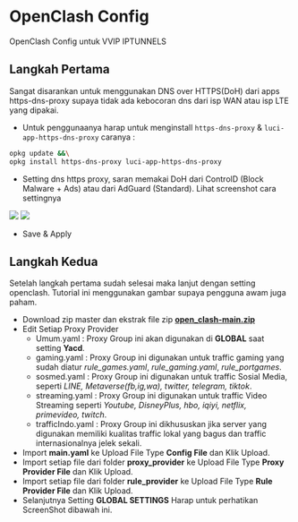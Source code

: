 # OpenClash Config
OpenClash Config untuk VVIP IPTUNNELS
## Langkah Pertama
Sangat disarankan untuk menggunakan DNS over HTTPS(DoH) dari apps https-dns-proxy supaya tidak ada kebocoran dns dari isp WAN atau isp LTE yang dipakai.
- Untuk penggunaanya harap untuk menginstall `https-dns-proxy` & `luci-app-https-dns-proxy` caranya :
```sh
opkg update &&\
opkg install https-dns-proxy luci-app-https-dns-proxy
```
- Setting dns https proxy, saran memakai DoH dari ControlD (Block Malware + Ads) atau dari AdGuard (Standard). Lihat screenshot cara settingnya
<img src="https://raw.githubusercontent.com/malikshi/open_clash/main/assets/dns-https-proxy.jpg" border="0">
<img src="https://raw.githubusercontent.com/malikshi/open_clash/main/assets/dns-https-proxy-2.jpg" border="0">

- Save & Apply

## Langkah Kedua
Setelah langkah pertama sudah selesai maka lanjut dengan setting openclash. Tutorial ini menggunakan gambar supaya pengguna awam juga paham.
- Download zip master dan ekstrak file zip [**open_clash-main.zip**](https://codeload.github.com/malikshi/open_clash/zip/refs/heads/main)
- Edit Setiap Proxy Provider
    - Umum.yaml : Proxy Group ini akan digunakan di **GLOBAL** saat setting **Yacd**.
    - gaming.yaml : Proxy Group ini digunakan untuk traffic gaming yang sudah diatur *rule_games.yaml*, *rule_gaming.yaml*, *rule_portgames*.
    - sosmed.yaml : Proxy Group ini digunakan untuk traffic Sosial Media, seperti *LINE, Metaverse(fb,ig,wa), twitter, telegram, tiktok*.
    - streaming.yaml : Proxy Group ini digunakan untuk traffic Video Streaming seperti *Youtube, DisneyPlus, hbo, iqiyi, netflix, primevideo, twitch*.
    - trafficIndo.yaml : Proxy Group ini dikhususkan jika server yang digunakan memiliki kualitas traffic lokal yang bagus dan traffic internasionalnya jelek sekali.
- Import **main.yaml** ke Upload File Type **Config File** dan Klik Upload.
- Import setiap file dari folder **proxy_provider** ke Upload File Type **Proxy Provider File** dan Klik Upload.
- Import setiap file dari folder **rule_provider** ke Upload File Type **Rule Provider File** dan Klik Upload.
- Selanjutnya Setting **GLOBAL SETTINGS** Harap untuk perhatikan ScreenShot dibawah ini.
